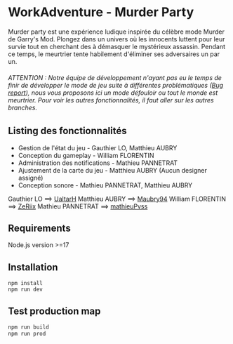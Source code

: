 # WorkAdventure - Murder Party

Murder party est une expérience ludique inspirée du célèbre mode Murder de Garry's Mod. Plongez dans un univers où les innocents luttent pour leur survie tout en cherchant des à démasquer le mystérieux assassin. Pendant ce temps, le meurtrier tente habilement d'éliminer ses adversaires un par un.

###### ATTENTION : Notre équipe de développement n'ayant pas eu le temps de finir de développer le mode de jeu suite à différentes problématiques ([Bug report](./bug_report.md)), nous vous proposons ici un mode défouloir ou tout le monde est meurtrier. Pour voir les autres fonctionnalités, il faut aller sur les autres branches.

## Listing des fonctionnalités

* Gestion de l'état du jeu - Gauthier LO, Matthieu AUBRY
* Conception du gameplay - William FLORENTIN
* Administration des notifications - Mathieu PANNETRAT
* Ajustement de la carte du jeu - Matthieu AUBRY (Aucun designer assigné)
* Conception sonore - Mathieu PANNETRAT, Matthieu AUBRY

Gauthier LO ==> [UaltarH](https://github.com/UaltarH)
Matthieu AUBRY ==> [Maubry94](https://github.com/Maubry94)
William FLORENTIN ==> [ZeRiix](https://github.com/ZeRiix)
Mathieu PANNETRAT ==> [mathieuPvss](https://github.com/mathieuPvss)

## Requirements

Node.js version >=17

## Installation

```shell
npm install
npm run dev
```

## Test production map

```sh
npm run build
npm run prod
```